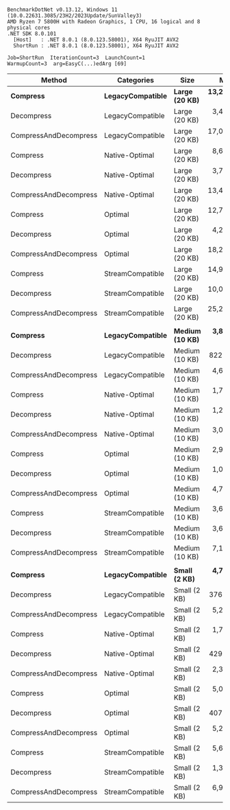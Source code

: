 ```

BenchmarkDotNet v0.13.12, Windows 11 (10.0.22631.3085/23H2/2023Update/SunValley3)
AMD Ryzen 7 5800H with Radeon Graphics, 1 CPU, 16 logical and 8 physical cores
.NET SDK 8.0.101
  [Host]   : .NET 8.0.1 (8.0.123.58001), X64 RyuJIT AVX2
  ShortRun : .NET 8.0.1 (8.0.123.58001), X64 RyuJIT AVX2

Job=ShortRun  IterationCount=3  LaunchCount=1  
WarmupCount=3  arg=EasyC(...)edArg [69]  

```
| Method                | Categories       | Size           | Mean        | Error       | StdDev    | Allocated |
|---------------------- |----------------- |--------------- |------------:|------------:|----------:|----------:|
| **Compress**              | **LegacyCompatible** | **Large (20 KB)**  | **13,263.3 ns** | **3,410.97 ns** | **186.97 ns** |   **25216 B** |
| Decompress            | LegacyCompatible | Large (20 KB)  |  3,452.3 ns | 1,260.17 ns |  69.07 ns |   20704 B |
| CompressAndDecompress | LegacyCompatible | Large (20 KB)  | 17,027.5 ns | 3,703.35 ns | 202.99 ns |   45920 B |
| Compress              | Native-Optimal   | Large (20 KB)  |  8,686.3 ns | 1,090.27 ns |  59.76 ns |    4672 B |
| Decompress            | Native-Optimal   | Large (20 KB)  |  3,782.1 ns | 1,112.60 ns |  60.99 ns |   20752 B |
| CompressAndDecompress | Native-Optimal   | Large (20 KB)  | 13,478.5 ns | 3,519.42 ns | 192.91 ns |   25424 B |
| Compress              | Optimal          | Large (20 KB)  | 12,725.6 ns |   299.84 ns |  16.44 ns |    4384 B |
| Decompress            | Optimal          | Large (20 KB)  |  4,218.6 ns | 4,440.18 ns | 243.38 ns |   20704 B |
| CompressAndDecompress | Optimal          | Large (20 KB)  | 18,212.9 ns |   795.73 ns |  43.62 ns |   25088 B |
| Compress              | StreamCompatible | Large (20 KB)  | 14,983.6 ns | 4,147.88 ns | 227.36 ns |    9848 B |
| Decompress            | StreamCompatible | Large (20 KB)  | 10,043.9 ns | 3,078.19 ns | 168.73 ns |   21280 B |
| CompressAndDecompress | StreamCompatible | Large (20 KB)  | 25,288.7 ns | 2,921.77 ns | 160.15 ns |   31128 B |
|                       |                  |                |             |             |           |           |
| **Compress**              | **LegacyCompatible** | **Medium (10 KB)** |  **3,840.2 ns** | **1,769.60 ns** |  **97.00 ns** |   **11016 B** |
| Decompress            | LegacyCompatible | Medium (10 KB) |    822.3 ns | 1,137.60 ns |  62.36 ns |    9976 B |
| CompressAndDecompress | LegacyCompatible | Medium (10 KB) |  4,606.0 ns | 1,046.42 ns |  57.36 ns |   20992 B |
| Compress              | Native-Optimal   | Medium (10 KB) |  1,714.6 ns |   162.81 ns |   8.92 ns |    1128 B |
| Decompress            | Native-Optimal   | Medium (10 KB) |  1,226.5 ns | 2,310.35 ns | 126.64 ns |   10024 B |
| CompressAndDecompress | Native-Optimal   | Medium (10 KB) |  3,000.4 ns |   219.39 ns |  12.03 ns |   11152 B |
| Compress              | Optimal          | Medium (10 KB) |  2,972.8 ns |   330.75 ns |  18.13 ns |     944 B |
| Decompress            | Optimal          | Medium (10 KB) |  1,009.6 ns | 1,859.36 ns | 101.92 ns |    9976 B |
| CompressAndDecompress | Optimal          | Medium (10 KB) |  4,782.1 ns | 1,574.86 ns |  86.32 ns |   10920 B |
| Compress              | StreamCompatible | Medium (10 KB) |  3,689.9 ns |   503.09 ns |  27.58 ns |    2928 B |
| Decompress            | StreamCompatible | Medium (10 KB) |  3,613.0 ns | 1,269.48 ns |  69.58 ns |   10552 B |
| CompressAndDecompress | StreamCompatible | Medium (10 KB) |  7,144.9 ns |   659.33 ns |  36.14 ns |   13480 B |
|                       |                  |                |             |             |           |           |
| **Compress**              | **LegacyCompatible** | **Small (2 KB)**   |  **4,797.2 ns** |   **293.17 ns** |  **16.07 ns** |    **3872 B** |
| Decompress            | LegacyCompatible | Small (2 KB)   |    376.3 ns |   387.79 ns |  21.26 ns |    2040 B |
| CompressAndDecompress | LegacyCompatible | Small (2 KB)   |  5,260.1 ns |   840.65 ns |  46.08 ns |    5912 B |
| Compress              | Native-Optimal   | Small (2 KB)   |  1,774.9 ns |   218.21 ns |  11.96 ns |    1832 B |
| Decompress            | Native-Optimal   | Small (2 KB)   |    429.8 ns |   444.64 ns |  24.37 ns |    2088 B |
| CompressAndDecompress | Native-Optimal   | Small (2 KB)   |  2,317.3 ns |    83.74 ns |   4.59 ns |    3920 B |
| Compress              | Optimal          | Small (2 KB)   |  5,054.7 ns | 1,247.68 ns |  68.39 ns |    1776 B |
| Decompress            | Optimal          | Small (2 KB)   |    407.5 ns |   385.95 ns |  21.15 ns |    2040 B |
| CompressAndDecompress | Optimal          | Small (2 KB)   |  5,219.1 ns |   886.99 ns |  48.62 ns |    3816 B |
| Compress              | StreamCompatible | Small (2 KB)   |  5,605.7 ns | 3,399.63 ns | 186.35 ns |    4608 B |
| Decompress            | StreamCompatible | Small (2 KB)   |  1,332.5 ns |   510.15 ns |  27.96 ns |    2616 B |
| CompressAndDecompress | StreamCompatible | Small (2 KB)   |  6,966.9 ns |   432.67 ns |  23.72 ns |    7224 B |
